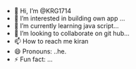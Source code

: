 - 👋 Hi, I’m @KRG1714
- 👀 I’m interested in building own app ...
- 🌱 I’m currently learning java script...
- 💞️ I’m looking to collaborate on git hub...
- 📫 How to reach me kiran
- 😄 Pronouns: ..he.
- ⚡ Fun fact: ...

<!---
KRG1714/KRG1714 is a ✨ special ✨ repository because its `README.md` (this file) appears on your GitHub profile.
You can click the Preview link to take a look at your changes.
--->
